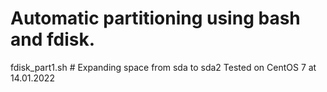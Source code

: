 # Automatic partitioning using bash and fdisk.
fdisk_part1.sh # Expanding space from sda to sda2
Tested on CentOS 7 at 14.01.2022
